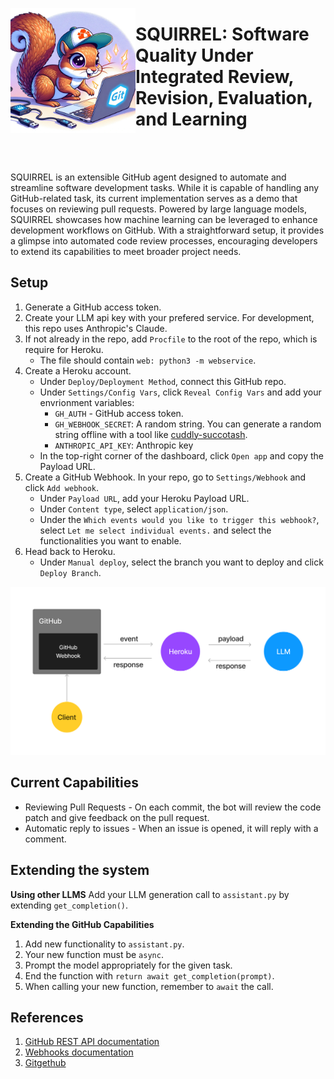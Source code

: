 <p align="center">
    <img src="/assets/logo.jpeg" width="200" height="200" align="left"> 
    <h1>SQUIRREL: Software Quality Under Integrated Review, Revision, Evaluation, and Learning</h1>
</p>
<br/>
<br/>

SQUIRREL is an extensible GitHub agent designed to automate and streamline software development tasks. While it is capable of handling any GitHub-related task, its current implementation serves as a demo that focuses on reviewing pull requests. Powered by large language models, SQUIRREL showcases how machine learning can be leveraged to enhance development workflows on GitHub. With a straightforward setup, it provides a glimpse into automated code review processes, encouraging developers to extend its capabilities to meet broader project needs.

## Setup
1. Generate a GitHub access token.
2. Create your LLM api key with your prefered service. For development, this repo uses Anthropic's Claude.
3. If not already in the repo, add `Procfile` to the root of the repo, which is require for Heroku.
    - The file should contain `web: python3 -m webservice`.
4. Create a Heroku account.
    - Under `Deploy/Deployment Method`, connect this GitHub repo.
    - Under `Settings/Config Vars`, click `Reveal Config Vars` and add your envrionment variables: 
        - `GH_AUTH` - GitHub access token.
        - `GH_WEBHOOK_SECRET`: A random string. You can generate a random string offline with a tool like [cuddly-succotash](https://github.com/ch3njust1n/cuddly-succotash).
        - `ANTHROPIC_API_KEY`: Anthropic key
    - In the top-right corner of the dashboard, click `Open app` and copy the Payload URL.
5. Create a GitHub Webhook. In your repo, go to `Settings/Webhook` and click `Add webhook`.
    - Under `Payload URL`, add your Heroku Payload URL.
    - Under `Content type`, select `application/json`.
    - Under the `Which events would you like to trigger this webhook?`, select `Let me select individual events.` and select the functionalities you want to enable.
6. Head back to Heroku.
    - Under `Manual deploy`, select the branch you want to deploy and click `Deploy Branch`.


![system-diagram](/assets/github.png)


## Current Capabilities
- Reviewing Pull Requests - On each commit, the bot will review the code patch and give feedback on the pull request.
- Automatic reply to issues - When an issue is opened, it will reply with a comment.

## Extending the system

**Using other LLMS**
Add your LLM generation call to `assistant.py` by extending `get_completion()`.

**Extending the GitHub Capabilities**
1. Add new functionality to `assistant.py`.
2. Your new function must be `async`.
3. Prompt the model appropriately for the given task.
4. End the function with `return await get_completion(prompt)`.
5. When calling your new function, remember to `await` the call.


## References
1. [GitHub REST API documentation](https://docs.github.com/en/rest?apiVersion=2022-11-28)
2. [Webhooks documentation](https://docs.github.com/en/webhooks#events)
3. [Gitgethub](https://gidgethub.readthedocs.io/en/latest/index.html)